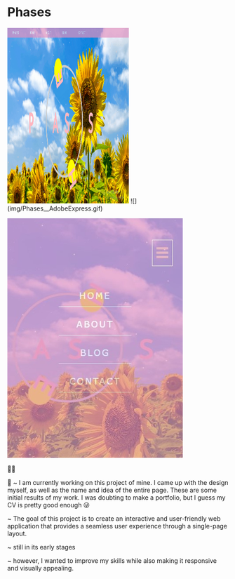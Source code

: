 # Phases

<img src="sun/gif.gif" height="400" width="277" >
![](img/Phases__AdobeExpress.gif)

![](img/sunnyrepsonsive.jpg)

🌻🌻

  👾 
~ I am currently working on this project of mine. I came up with the design myself, as well as the name and idea of the entire page. These are some initial results of my work. I was doubting to make a portfolio, but I guess my CV is pretty good enough 😜<p>~ The goal of this project is to create an interactive and user-friendly web application that provides a seamless user experience through a single-page layout.<p>~ still in its early stages<p>~ however, I wanted to improve my skills while also making it responsive and visually appealing.
